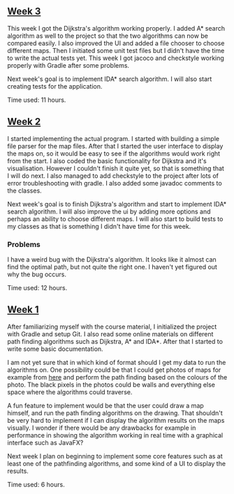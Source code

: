 ## [Week 3](#week-3)
This week I got the Dijkstra's algorithm working properly. I added A* search algorithm as well to the project so that the two algorithms can now be compared easily. I also improved the UI and added a file chooser to choose different maps. Then I initiated some unit test files but I didn't have the time to write the actual tests yet. This week I got jacoco and checkstyle working properly with Gradle after some problems.

Next week's goal is to implement IDA* search algorithm. I will also start creating tests for the application.

Time used: 11 hours.


## [Week 2](#week-2)
I started implementing the actual program. I started with building a simple file parser for the map files. After that I started the user interface to display the maps on, so it would be easy to see if the algorithms would work right from the start. I also coded the basic functionality for Dijkstra and it's visualisation. However I couldn't finish it quite yet, so that is something that I will do next. I also managed to add checkstyle to the project after lots of error troubleshooting with gradle. I also added some javadoc comments to the classes.

Next week's goal is to finish Dijkstra's algorithm and start to implement IDA* search algorithm. I will also improve the ui by adding more options and perhaps an ability to choose different maps. I will also start to build tests to my classes as that is something I didn't have time for this week.

### Problems
I have a weird bug with the Dijkstra's algorithm. It looks like it almost can find the optimal path, but not quite the right one. I haven't yet figured out why the bug occurs.

Time used: 12 hours.

## [Week 1](#week-1)
After familiarizing myself with the course material, I initialized the project with Gradle and setup Git. I also read some online materials on different path finding algorithms such as Dijkstra, A* and IDA*. After that I started to write some basic documentation.

I am not yet sure that in which kind of format should I get my data to run the algorithms on. One possibility could be that I could get photos of maps for example from [here](https://www.movingai.com/benchmarks/street/index.html) and perform the path finding based on the colours of the photo. The black pixels in the photos could be walls and everything else space where the algorithms could traverse.

A fun feature to implement would be that the user could draw a map himself, and run the path finding algorithms on the drawing. That shouldn't be very hard to implement if I can display the algorithm results on the maps visually. I wonder if there would be any drawbacks for example in performance in showing the algorithm working in real time with a graphical interface such as JavaFX?

Next week I plan on beginning to implement some core features such as at least one of the pathfinding algorithms, and some kind of a UI to display the results.

Time used: 6 hours.
